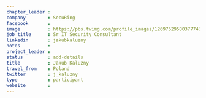 ```yaml
---
chapter_leader :
company        : SecuRing
facebook       :
image          : https://pbs.twimg.com/profile_images/1269752958037774340/04FtK8dx_400x400.jpg
job_title      : Sr IT Security Consultant
linkedin       : jakubkaluzny
notes          : 
project_leader : 
status         : add-details
title          : Jakub Kaluzny
travel_from    : Poland
twitter        : j_kaluzny
type           : participant
website        : 
---
```


<!-- put more details about participant here -->
